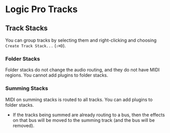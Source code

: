 # Logic Pro Tracks

## Track Stacks

You can group tracks by selecting them and right-clicking and choosing `Create Track Stack...` (`⇧⌘D`).

### Folder Stacks

Folder stacks do not change the audio routing, and they do not have MIDI regions. You cannot add plugins to folder stacks.

### Summing Stacks

MIDI on summing stacks is routed to all tracks. You can add plugins to folder stacks.

- If the tracks being summed are already routing to a bus, then the effects on that bus will be moved to the summing track (and the bus will be removed).

